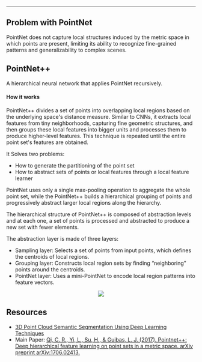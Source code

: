 <hr>

## Problem with PointNet
PointNet does not capture local structures induced by the metric space in which points are present, limiting its ability to recognize fine-grained patterns and generalizability to complex scenes.

## PointNet++
A hierarchical neural network that applies PointNet recursively.

#### How it works
PointNet++ divides a set of points into overlapping local regions based on the underlying space's distance measure. Similar to CNNs, it extracts local features from tiny neighborhoods, capturing fine geometric structures, and then groups these local features into bigger units and processes them to produce higher-level features. This technique is repeated until the entire point set's features are obtained.

It Solves two problems:

- How to generate the partitioning of the point set
- How to abstract sets of points or local features through a local feature learner

PointNet uses only a single max-pooling operation to aggregate the whole point set, while the PointNet++ builds a hierarchical grouping of points and progressively abstract larger local regions along the hierarchy.

The hierarchical structure of PointNet++ is composed of abstraction levels and at each one, a set of points is processed and abstracted to produce a new set with fewer elements.

The abstraction layer is made of three layers:

- Sampling layer: Selects a set of points from input points, which defines the centroids of local regions.
- Grouping layer: Constructs local region sets by finding “neighboring” points around the centroids.
- PointNet layer: Uses a mini-PointNet to encode local region patterns into feature vectors.

<div style="text-align: center;">
    <img src="../images/network_image.jpg">
</div>

## Resources
- [3D Point Cloud Semantic Segmentation Using Deep Learning Techniques](https://medium.com/analytics-vidhya/3d-point-cloud-semantic-segmentation-using-deep-learning-techniques-6c4504a97ce6)
- Main Paper: [Qi, C. R., Yi, L., Su, H., & Guibas, L. J. (2017). Pointnet++: Deep hierarchical feature learning on point sets in a metric space. arXiv preprint arXiv:1706.02413.](https://arxiv.org/abs/1706.02413)